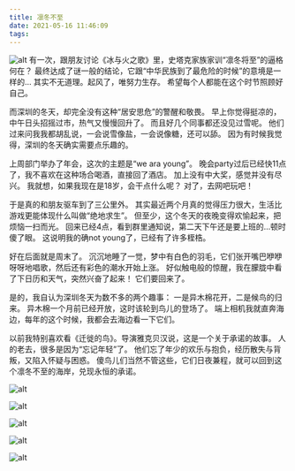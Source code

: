 ```yaml
---
title: 凛冬不至
date: 2021-05-16 11:46:09
tags:
---
```

![alt](/second/diary3.jpg)
有一次，跟朋友讨论《冰与火之歌》里，史塔克家族家训“凛冬将至”的逼格何在？
最终达成了谜一般的结论，它跟“中华民族到了最危险的时候”的意境是一样的…
其实不无道理。起风了，唯努力生存。
希望每个人都能在这个时节照顾好自己。

而深圳的冬天，却完全没有这种“居安思危”的警醒和敬畏。
早上你觉得挺凉的，中午日头招摇过市，热气又慢慢回升了。
而且好几个同事都还没见过雪呢。
他们过来问我我都胡乱说，一会说雪像盐，一会说像糖，还可以舔。
因为有时候我觉得，深圳的冬天确实需要点乐趣的。
<!-- more -->
上周部门举办了年会，这次的主题是“we ara young”。
晚会party过后已经快11点了，我不喜欢在这种场合喝酒，直接回了酒店。
加上没有中大奖，感觉并没有尽兴。
我就想，如果我现在是18岁，会干点什么呢？
对了，去网吧玩吧！

于是真的和朋友驱车到了三公里外。
其实最近两个月真的觉得压力很大，生活比游戏更能体现什么叫做“绝地求生”。
但至少，这个冬天的夜晚变得欢愉起来，把烦恼一扫而光。
回来已经4点，看到群里通知说，第二天下午还是要上班的…顿时傻了眼。
这说明我的确not young了，已经有了许多桎梏。

好在后面就是周末了。
沉沉地睡了一觉，梦中有白色的羽毛，它们张开嘴巴咿咿呀呀地唱歌，然后还有彩色的潮水开始上涨。
好似触电般的惊醒，我在朦胧中看了下日历和天气，突然兴奋了起来！
它们要回来了。

是的，我自认为深圳冬天为数不多的两个趣事：
一是异木棉花开，二是候鸟的归来。
异木棉一个月前已经开放，这时该轮到鸟儿的登场了。
端上相机我就直奔海边，每年的这个时候，我都会去海边看一下它们。

以前我特别喜欢看《迁徙的鸟》。导演雅克贝汉说，这是一个关于承诺的故事。
人的老去，很多是因为“忘记年轻”了。
他们忘了年少的欢乐与抱负，经历散失与背叛，又陷入怀疑与困惑。
傻鸟儿们当然不管这些，它们日夜兼程，就可以回到这个凛冬不至的海岸，兑现永恒的承诺。

![alt](/second/diary-32.jpg)

![alt](/second/diary-33.jpg)

![alt](/second/diary-34.jpg)

![alt](/second/diary-35.jpg)

![alt](/second/diary-36.jpg)